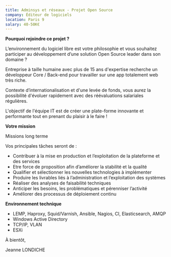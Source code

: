 ```yaml
---
title: Adminsys et réseaux - Projet Open Source
company: Éditeur de logiciels
location: Paris 9
salary: 40-50K€
---
```


<strong>Pourquoi rejoindre ce projet ?</strong>

L’environnement du logiciel libre est votre philosophie et vous souhaitez participer au développement d’une solution Open Source leader dans son domaine ?

Entreprise à taille humaine avec plus de 15 ans d'expertise recherche un développeur Core / Back-end pour travailler sur une app totalement web très riche.

Contexte d’internationalisation et d'une levée de fonds, vous aurez la possibilité d'évoluer rapidement avec des réévaluations salariales régulières.

L'objectif de l'équipe IT est de créer une plate-forme innovante et performante tout en prenant du plaisir à le faire !

<strong>Votre mission</strong>

Missions long terme
 
Vos principales tâches seront de :

- Contribuer à la mise en production et l’exploitation de la plateforme et des services
- Etre force de proposition afin d’améliorer la stabilité et la qualité
- Qualifier et sélectionner les nouvelles technologies à implémenter
- Produire les livrables liés à l’administration et l’exploitation des systèmes
- Réaliser des analyses de faisabilité techniques
- Anticiper les besoins, les problématiques et pérenniser l’activité
- Améliorer des processus de déploiement continu

<strong>Environnement technique</strong>

- LEMP, Haproxy, Squid/Varnish, Ansible, Nagios, CI, Elasticsearch, AMQP
- Windows Active Directory
- TCP/IP, VLAN
- ESXi

À bientôt,

Jeanne LONDICHE